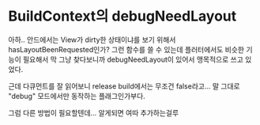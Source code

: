 # BuildContext의 debugNeedLayout

아하.. 안드에서는 View가 dirty한 상태이냐를 보기 위해서 hasLayoutBeenRequested인가? 그런 함수를 쓸 수 있는데
플러터에서도 비슷한 기능이 필요해서 막 그냥 찾다보니까 debugNeedLayout이 있어서 맹목적으로 쓰고 있었다.

근데 다큐먼트를 잘 읽어보니 release build에서는 무조건 false라고... 말 그대로 "debug" 모드에서만 동작하는 플래그인가부다.

그럼 다른 방법이 필요할텐데... 알게되면 여따 추가하는걸루
